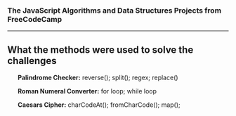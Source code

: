 <h3>The JavaScript Algorithms and Data Structures Projects from FreeCodeCamp</h3>
<hr>

<h2>What the methods were used to solve the challenges</h2>
<ul>
  <p><strong>Palindrome Checker:</strong> reverse(); split(); regex; replace()</p>
  <p><strong>Roman Numeral Converter:</strong> for loop; while loop</p>
  <p><strong>Caesars Cipher:</strong> charCodeAt(); fromCharCode(); map();</p>
</ul>

